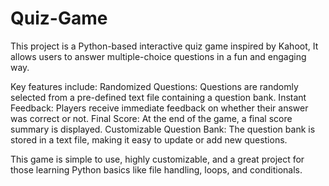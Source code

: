 # Quiz-Game

This project is a Python-based interactive quiz game inspired by Kahoot,
It allows users to answer multiple-choice questions in a fun and engaging way. 

Key features include:
Randomized Questions: Questions are randomly selected from a pre-defined text file containing a question bank.
Instant Feedback: Players receive immediate feedback on whether their answer was correct or not.
Final Score: At the end of the game, a final score summary is displayed.
Customizable Question Bank: The question bank is stored in a text file, making it easy to update or add new questions.

This game is simple to use, highly customizable, and a great project for those learning Python basics like file handling, loops, and conditionals.
